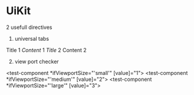 # UiKit

2 usefull directives

1) universal tabs

<tabs>
  <tab>
    <tab-title>
      Title 1
    </tab-title>
    <tab-content>
      <i>Content</i> 1
    </tab-content>
  </tab>
  <tab>
    <tab-title>
      <i>Title</i> 2
    </tab-title>
    <tab-content>
      Content 2
    </tab-content>
  </tab>
</tabs>

2) view port checker

<test-component *ifViewportSize="'small'" [value]="1"></test-component>
<test-component *ifViewportSize="'medium'" [value]="2"></test-component>
<test-component *ifViewportSize="'large'" [value]="3"></test-component>
